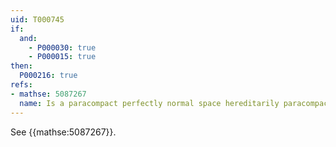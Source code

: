 ```yaml
---
uid: T000745
if:
  and:
    - P000030: true
    - P000015: true
then:
  P000216: true
refs:
- mathse: 5087267
  name: Is a paracompact perfectly normal space hereditarily paracompact?
---
```


See {{mathse:5087267}}.
